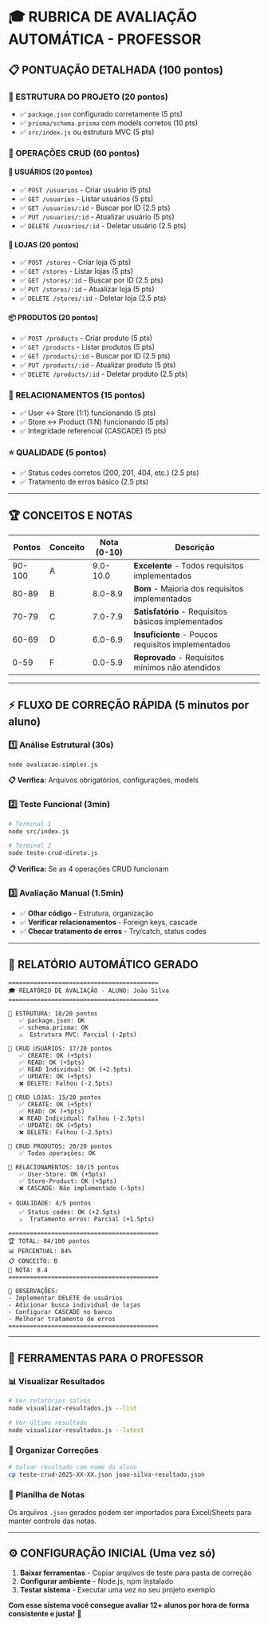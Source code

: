 # 🎓 RUBRICA DE AVALIAÇÃO AUTOMÁTICA - PROFESSOR

## 📋 **PONTUAÇÃO DETALHADA (100 pontos)**

### **📁 ESTRUTURA DO PROJETO (20 pontos)**

- ✅ `package.json` configurado corretamente (5 pts)
- ✅ `prisma/schema.prisma` com models corretos (10 pts)
- ✅ `src/index.js` ou estrutura MVC (5 pts)

### **🔧 OPERAÇÕES CRUD (60 pontos)**

#### **👤 USUÁRIOS (20 pontos)**

- ✅ `POST /usuarios` - Criar usuário (5 pts)
- ✅ `GET /usuarios` - Listar usuários (5 pts)
- ✅ `GET /usuarios/:id` - Buscar por ID (2.5 pts)
- ✅ `PUT /usuarios/:id` - Atualizar usuário (5 pts)
- ✅ `DELETE /usuarios/:id` - Deletar usuário (2.5 pts)

#### **🏪 LOJAS (20 pontos)**

- ✅ `POST /stores` - Criar loja (5 pts)
- ✅ `GET /stores` - Listar lojas (5 pts)
- ✅ `GET /stores/:id` - Buscar por ID (2.5 pts)
- ✅ `PUT /stores/:id` - Atualizar loja (5 pts)
- ✅ `DELETE /stores/:id` - Deletar loja (2.5 pts)

#### **📦 PRODUTOS (20 pontos)**

- ✅ `POST /products` - Criar produto (5 pts)
- ✅ `GET /products` - Listar produtos (5 pts)
- ✅ `GET /products/:id` - Buscar por ID (2.5 pts)
- ✅ `PUT /products/:id` - Atualizar produto (5 pts)
- ✅ `DELETE /products/:id` - Deletar produto (2.5 pts)

### **🔗 RELACIONAMENTOS (15 pontos)**

- ✅ User ↔ Store (1:1) funcionando (5 pts)
- ✅ Store ↔ Product (1:N) funcionando (5 pts)
- ✅ Integridade referencial (CASCADE) (5 pts)

### **⭐ QUALIDADE (5 pontos)**

- ✅ Status codes corretos (200, 201, 404, etc.) (2.5 pts)
- ✅ Tratamento de erros básico (2.5 pts)

---

## 🏆 **CONCEITOS E NOTAS**

| Pontos | Conceito | Nota (0-10) | Descrição                                           |
| ------ | -------- | ----------- | --------------------------------------------------- |
| 90-100 | A        | 9.0-10.0    | **Excelente** - Todos requisitos implementados      |
| 80-89  | B        | 8.0-8.9     | **Bom** - Maioria dos requisitos implementados      |
| 70-79  | C        | 7.0-7.9     | **Satisfatório** - Requisitos básicos implementados |
| 60-69  | D        | 6.0-6.9     | **Insuficiente** - Poucos requisitos implementados  |
| 0-59   | F        | 0.0-5.9     | **Reprovado** - Requisitos mínimos não atendidos    |

---

## ⚡ **FLUXO DE CORREÇÃO RÁPIDA (5 minutos por aluno)**

### **1️⃣ Análise Estrutural (30s)**

```bash
node avaliacao-simples.js
```

**📋 Verifica:** Arquivos obrigatórios, configurações, models

### **2️⃣ Teste Funcional (3min)**

```bash
# Terminal 1
node src/index.js

# Terminal 2
node teste-crud-direto.js
```

**📋 Verifica:** Se as 4 operações CRUD funcionam

### **3️⃣ Avaliação Manual (1.5min)**

- ✅ **Olhar código** - Estrutura, organização
- ✅ **Verificar relacionamentos** - Foreign keys, cascade
- ✅ **Checar tratamento de erros** - Try/catch, status codes

---

## 📝 **RELATÓRIO AUTOMÁTICO GERADO**

```
==========================================
🎓 RELATÓRIO DE AVALIAÇÃO - ALUNO: João Silva
==========================================

📁 ESTRUTURA: 18/20 pontos
   ✅ package.json: OK
   ✅ schema.prisma: OK
   ⚠️  Estrutura MVC: Parcial (-2pts)

🔧 CRUD USUÁRIOS: 17/20 pontos
   ✅ CREATE: OK (+5pts)
   ✅ READ: OK (+5pts)
   ✅ READ Individual: OK (+2.5pts)
   ✅ UPDATE: OK (+5pts)
   ❌ DELETE: Falhou (-2.5pts)

🔧 CRUD LOJAS: 15/20 pontos
   ✅ CREATE: OK (+5pts)
   ✅ READ: OK (+5pts)
   ❌ READ Individual: Falhou (-2.5pts)
   ✅ UPDATE: OK (+5pts)
   ❌ DELETE: Falhou (-2.5pts)

🔧 CRUD PRODUTOS: 20/20 pontos
   ✅ Todas operações: OK

🔗 RELACIONAMENTOS: 10/15 pontos
   ✅ User-Store: OK (+5pts)
   ✅ Store-Product: OK (+5pts)
   ❌ CASCADE: Não implementado (-5pts)

⭐ QUALIDADE: 4/5 pontos
   ✅ Status codes: OK (+2.5pts)
   ⚠️  Tratamento erros: Parcial (+1.5pts)

==========================================
🏆 TOTAL: 84/100 pontos
📊 PERCENTUAL: 84%
📋 CONCEITO: B
📝 NOTA: 8.4
==========================================

💬 OBSERVAÇÕES:
- Implementar DELETE de usuários
- Adicionar busca individual de lojas
- Configurar CASCADE no banco
- Melhorar tratamento de erros
==========================================
```

---

## 🔧 **FERRAMENTAS PARA O PROFESSOR**

### **📊 Visualizar Resultados**

```bash
# Ver relatórios salvos
node visualizar-resultados.js --list

# Ver último resultado
node visualizar-resultados.js --latest
```

### **📁 Organizar Correções**

```bash
# Salvar resultado com nome do aluno
cp teste-crud-2025-XX-XX.json joao-silva-resultado.json
```

### **📝 Planilha de Notas**

Os arquivos `.json` gerados podem ser importados para Excel/Sheets para manter controle das notas.

---

## ⚙️ **CONFIGURAÇÃO INICIAL (Uma vez só)**

1. **Baixar ferramentas** - Copiar arquivos de teste para pasta de correção
2. **Configurar ambiente** - Node.js, npm instalado
3. **Testar sistema** - Executar uma vez no seu projeto exemplo

**Com esse sistema você consegue avaliar 12+ alunos por hora de forma consistente e justa!** 🎉
